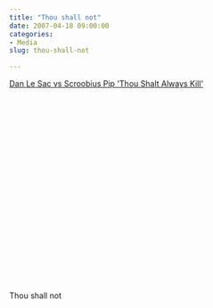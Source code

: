 ```yaml
---
title: "Thou shall not"
date: 2007-04-18 09:00:00
categories:
- Media
slug: thou-shall-not

---
```


<a href="http://www.youtube.com/watch?v=d-MYVv4tgQc">Dan Le Sac vs Scroobius Pip 'Thou Shalt Always Kill'</a>
<object width="425" height="350"><param name="movie" value="http://www.youtube.com/v/d-MYVv4tgQc"></param><param name="wmode" value="transparent"></param><embed src="http://www.youtube.com/v/d-MYVv4tgQc" type="application/x-shockwave-flash" wmode="transparent" width="425" height="350"></embed></object>

Thou shall not

